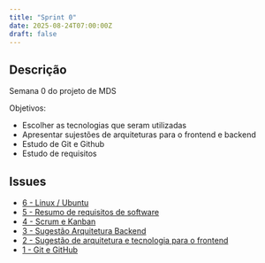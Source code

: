 ```yaml
---
title: "Sprint 0"
date: 2025-08-24T07:00:00Z
draft: false
---
```


## Descrição
Semana 0 do projeto de MDS

  Objetivos:

- Escolher as tecnologias que seram utilizadas
- Apresentar sujestões de arquiteturas para o frontend e backend 
- Estudo de Git e Github
- Estudo de requisitos

## Issues
- [6 - Linux / Ubuntu](/issues/issue-6/)
- [5 - Resumo de requisitos de software](/issues/issue-5/)
- [4 - Scrum e Kanban ](/issues/issue-4/)
- [3 - Sugestão Arquitetura Backend](/issues/issue-3/)
- [2 - Sugestão de arquitetura e tecnologia para o frontend](/issues/issue-2/)
- [1 - Git e GitHub](/issues/issue-1/)
